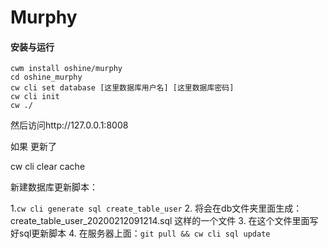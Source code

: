 # Murphy

#### 安装与运行
```
cwm install oshine/murphy
cd oshine_murphy
cw cli set database [这里数据库用户名] [这里数据库密码]
cw cli init
cw ./
```

然后访问http://127.0.0.1:8008


如果 更新了

cw cli clear cache

新建数据库更新脚本：

1.`cw cli generate sql create_table_user`
2. 将会在db文件夹里面生成： create_table_user_20200212091214.sql 这样的一个文件
3. 在这个文件里面写好sql更新脚本
4. 在服务器上面：`git pull && cw cli sql update`
